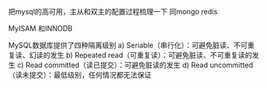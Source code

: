 把mysql的高可用，主从和双主的配置过程梳理一下    同mongo  redis



MyISAM 和INNODB  



MySQL数据库提供了四种隔离级别
a) Seriable（串行化）：可避免脏读、不可重复读、幻读的发生
b) Repeated read（可重复读）：可避免脏读、不可重复读的发生
c) Read committed（读已提交）：可避免脏读的发生
d) Read uncommitted（读未提交）：最低级别，任何情况都无法保证
